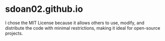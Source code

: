 # sdoan02.github.io
I chose the MIT License because it allows others to use, modify, and distribute the code with minimal restrictions, making it ideal for open-source projects.
